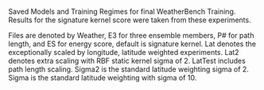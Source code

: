 Saved Models and Training Regimes for final WeatherBench Training. Results for the signature kernel score were taken from these experiments. 

Files are denoted by Weather, E3 for three ensemble members, P# for path length, and ES for energy score, default is signature kernel. Lat denotes the exceptionally scaled by longitude, latitude weighted experiments. Lat2 denotes extra scaling with RBF static kernel sigma of 2. LatTest includes path length scaling. Sigma2 is the standard latitude weighting sigma of 2. Sigma is the standard latitude weighting with sigma of 10. 
